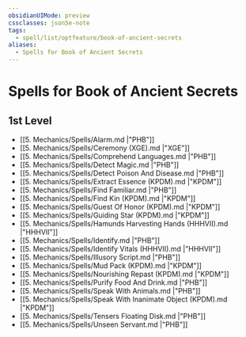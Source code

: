 ```yaml
---
obsidianUIMode: preview
cssclasses: json5e-note
tags:
  - spell/list/optfeature/book-of-ancient-secrets
aliases:
  - Spells for Book of Ancient Secrets
---
```

# Spells for Book of Ancient Secrets

## 1st Level

- [[5. Mechanics/Spells/Alarm.md \|"PHB"]] 
- [[5. Mechanics/Spells/Ceremony (XGE).md \|"XGE"]] 
- [[5. Mechanics/Spells/Comprehend Languages.md \|"PHB"]] 
- [[5. Mechanics/Spells/Detect Magic.md \|"PHB"]] 
- [[5. Mechanics/Spells/Detect Poison And Disease.md \|"PHB"]] 
- [[5. Mechanics/Spells/Extract Essence (KPDM).md \|"KPDM"]] 
- [[5. Mechanics/Spells/Find Familiar.md \|"PHB"]] 
- [[5. Mechanics/Spells/Find Kin (KPDM).md \|"KPDM"]] 
- [[5. Mechanics/Spells/Guest Of Honor (KPDM).md \|"KPDM"]] 
- [[5. Mechanics/Spells/Guiding Star (KPDM).md \|"KPDM"]] 
- [[5. Mechanics/Spells/Hamunds Harvesting Hands (HHHVII).md \|"HHHVII"]] 
- [[5. Mechanics/Spells/Identify.md \|"PHB"]] 
- [[5. Mechanics/Spells/Identify Vitals (HHHVII).md \|"HHHVII"]] 
- [[5. Mechanics/Spells/Illusory Script.md \|"PHB"]] 
- [[5. Mechanics/Spells/Mud Pack (KPDM).md \|"KPDM"]] 
- [[5. Mechanics/Spells/Nourishing Repast (KPDM).md \|"KPDM"]] 
- [[5. Mechanics/Spells/Purify Food And Drink.md \|"PHB"]] 
- [[5. Mechanics/Spells/Speak With Animals.md \|"PHB"]] 
- [[5. Mechanics/Spells/Speak With Inanimate Object (KPDM).md \|"KPDM"]] 
- [[5. Mechanics/Spells/Tensers Floating Disk.md \|"PHB"]] 
- [[5. Mechanics/Spells/Unseen Servant.md \|"PHB"]]
